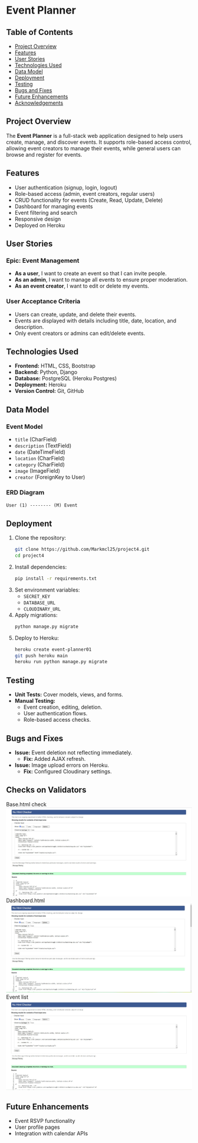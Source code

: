 # Event Planner

## Table of Contents
- [Project Overview](#project-overview)
- [Features](#features)
- [User Stories](#user-stories)
- [Technologies Used](#technologies-used)
- [Data Model](#data-model)
- [Deployment](#deployment)
- [Testing](#testing)
- [Bugs and Fixes](#bugs-and-fixes)
- [Future Enhancements](#future-enhancements)
- [Acknowledgements](#acknowledgements)

## Project Overview
The **Event Planner** is a full-stack web application designed to help users create, manage, and discover events. It supports role-based access control, allowing event creators to manage their events, while general users can browse and register for events.

## Features
- User authentication (signup, login, logout)
- Role-based access (admin, event creators, regular users)
- CRUD functionality for events (Create, Read, Update, Delete)
- Dashboard for managing events
- Event filtering and search
- Responsive design
- Deployed on Heroku

## User Stories
### Epic: Event Management
- **As a user**, I want to create an event so that I can invite people.
- **As an admin**, I want to manage all events to ensure proper moderation.
- **As an event creator**, I want to edit or delete my events.

### User Acceptance Criteria
- Users can create, update, and delete their events.
- Events are displayed with details including title, date, location, and description.
- Only event creators or admins can edit/delete events.

## Technologies Used
- **Frontend:** HTML, CSS, Bootstrap
- **Backend:** Python, Django
- **Database:** PostgreSQL (Heroku Postgres)
- **Deployment:** Heroku
- **Version Control:** Git, GitHub

## Data Model
### Event Model
- `title` (CharField)
- `description` (TextField)
- `date` (DateTimeField)
- `location` (CharField)
- `category` (CharField)
- `image` (ImageField)
- `creator` (ForeignKey to User)

### ERD Diagram
```
User (1) -------- (M) Event
```

## Deployment
1. Clone the repository:
   ```bash
   git clone https://github.com/Markmcl25/project4.git
   cd project4
   ```
2. Install dependencies:
   ```bash
   pip install -r requirements.txt
   ```
3. Set environment variables:
   - `SECRET_KEY`
   - `DATABASE_URL`
   - `CLOUDINARY_URL`
4. Apply migrations:
   ```bash
   python manage.py migrate
   ```
5. Deploy to Heroku:
   ```bash
   heroku create event-planner01
   git push heroku main
   heroku run python manage.py migrate
   ```

## Testing
- **Unit Tests:** Cover models, views, and forms.
- **Manual Testing:**
  - Event creation, editing, deletion.
  - User authentication flows.
  - Role-based access checks.

## Bugs and Fixes
- **Issue:** Event deletion not reflecting immediately.
  - **Fix:** Added AJAX refresh.
- **Issue:** Image upload errors on Heroku.
  - **Fix:** Configured Cloudinary settings.

## Checks on Validators  
Base.html check
![Base](static/images/readme/base.checker.jpg)
Dashboard.html
![Dash](static/images/readme/dash.sc.jpg)
Event list
![Event](static/images/readme/event-sc.jpg)

## Future Enhancements
- Event RSVP functionality
- User profile pages
- Integration with calendar APIs


